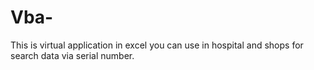 # Vba-
This is virtual application in excel you can use in hospital and shops for search data via serial number.
